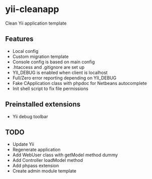yii-cleanapp
============

Clean Yii application template

Features
--------

* Local config
* Custom migration template
* Console config is based on main config
* .htaccess and .gitignore are set up
* YII_DEBUG is enabled when client is localhost
* Full/Zero error reporting depending on YII_DEBUG
* Fake CApplication class with phpdoc for Netbeans autocomplete
* Init shell script to fix file permissions

Preinstalled extensions
-----------------------

* Yii debug toolbar

TODO
----

* Update Yii
* Regenerate application
* Add WebUser class with getModel method dummy
* Add Controller loadModel method
* Add phpass extension
* Create admin module template
